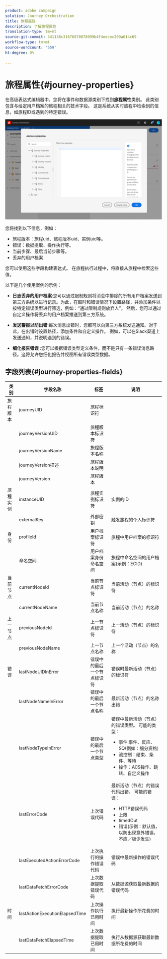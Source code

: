 ```yaml
---
product: adobe campaign
solution: Journey Orchestration
title: 旅程属性
description: 了解旅程属性
translation-type: tm+mt
source-git-commit: 341138c31676870878099b4f4eecec200a614c69
workflow-type: tm+mt
source-wordcount: '559'
ht-degree: 0%

---
```



# 旅程属性{#journey-properties}

在高级表达式编辑器中，您将在事件和数据源类别下找到&#x200B;**旅程属性**&#x200B;类别。 此类别包含与给定用户档案的旅程相关的技术字段。 这是系统从实时旅程中检索到的信息，如旅程ID或遇到的特定错误。

![](../assets/journey-properties.png)

您将找到以下信息，例如：

* 旅程版本：旅程uid、旅程版本uid、实例uid等。
* 错误：数据提取、操作执行等。
* 当前步骤、最后当前步骤等。
* 丢弃的用户档案

您可以使用这些字段构建表达式。 在旅程执行过程中，将直接从旅程中检索这些值。

以下是几个使用案例的示例：

* **日志丢弃的用户档案**:您可以通过限制规则将消息中排除的所有用户档案发送到第三方系统以进行记录。为此，在超时和错误情况下设置路径，并添加条件以按特定错误类型进行筛选，例如：“通过限制规则放弃人”。 然后，您可以通过自定义操作将丢弃的用户档案推送到第三方系统。

* **发送警报以防出错**:每次消息出错时，您都可以向第三方系统发送通知。对于此，在出错时设置路径，添加条件和自定义操作。 例如，可以在Slack渠道上发送通知，并说明遇到的错误。

* **细化报告错误** :您可以根据错误类型定义条件，而不是只有一条错误消息路径。这将允许您细化报告并视图所有错误类型数据。

## 字段列表{#journey-properties-fields}

| 类别 | 字段名称 | 标签 | 说明 |
|---|---|---|------------|
| 旅程版本 | journeyUID | 旅程标识符 |  |
|  | journeyVersionUID | 旅程版本标识符 |  |
|  | journeyVersionName | 旅程版本名称 |  |
|  | journeyVersion描述 | 旅程版本说明 |  |
|  | journeyVersion | 旅程版本 |  |
| 旅程实例 | instanceUID | 旅程实例标识符 | 实例的ID |
|  | externalKey | 外部密钥 | 触发旅程的个人标识符 |
| 身份 | profileId | 用户档案标识符 | 旅程中用户档案的标识符 |
|  | 命名空间 | 用户档案身份命名空间 | 旅程中命名空间的用户档案(示例：ECID) |
| 当前节点 | currentNodeId | 当前节点标识符 | 当前活动（节点）的标识符 |
|  | currentNodeName | 当前节点名称 | 当前活动（节点）的名称 |
| 上一节点 | previousNodeId | 上一节点标识符 | 上一活动（节点）的标识符 |
|  | previousNodeName | 上一节点名称 | 上一个活动（节点）的名称 |
| 错误 | lastNodeUIDInError | 错误中的最后一个节点标识符 | 错误时最新活动（节点）的标识符 |
|  | lastNodeNameInError | 错误中的最后一个节点名称 | 最新活动（节点）的名称出错 |
|  | lastNodeTypeInError | 错误中的最后一个节点类型 | 错误中最新活动（节点）的错误类型。 可能的类型：<ul><li>事件:事件、反应、SQ(例如：细分资格)</li><li>流控制：结束、条件、等待</li><li>操作：ACS操作、跳转、自定义操作</li></ul> |
|  | lastErrorCode | 上次错误代码 | 最新活动（节点）的错误代码出错。 可能的错误： <ul><li>HTTP错误代码</li><li>上限</li><li>timedOut</li><li>错误(示例：默认值，以防出现意外错误。 不应／极少发生)</li></ul> |
|  | lastExecutedActionErrorCode | 上次执行的操作错误代码 | 错误中最新操作的错误代码 |
|  | lastDataFetchErrorCode | 上次数据提取错误代码 | 从数据源获取最新数据的错误代码 |
| 时间 | lastActionExecutionElapsedTime | 上次操作执行已用时间 | 执行最新操作所花费的时间 |
|  | lastDataFetchElapsedTime | 上次数据提取已用时间 | 执行从数据源获取最新数据所花费的时间 |
